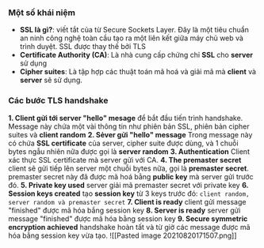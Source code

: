 ### Một số khái niệm
- **SSL là gì?**: viết tắt của từ Secure Sockets Layer. Đây là một tiêu chuẩn an ninh công nghệ toàn cầu tạo ra một liên kết giữa máy chủ web và trình duyệt. SSL được thay thế bởi TLS
- **Certificate Authority (CA)**: Là nhà cung cấp chứng chỉ **SSL** cho **server** sử dụng
- **Cipher suites**: Là tập hợp các thuật toán mã hoá và giải mã mà **client** và **server** sẽ sử dụng.
### Các bước TLS handshake
**1. Client gửi tới server "hello" mesage** để bắt đầu tiến trình handshake. Message này chứa một vài thông tin như phiên bản SSL, phiên bản cipher suites và **client random**
**2. Sẻver gửi "hello" message** Trong message này có chứa **SSL certificate** của server, cipher suite được dùng, và 1 chuỗi bytes ngẫu nhiên nữa được gọi là **server random**
**3. Authentication** Client xác thực SSL certificate mà server gửi với CA. 
**4. The premaster secret** client sẽ gửi tiếp lên server một chuỗi bytes nữa, gọi là **premaster secret**. premaster secret này đã được mã hoá bằng **public key** mà server gửi trước đó.
**5. Private key used** server giải mã premaster secret với private key
**6. Session keys created** tạo **session key** từ 3 keys trước đó: `client random, server random và premaster secret`
**7. Client is ready** client gửi message "finished" được mã hóa bắng session key
**8. Server is ready** server gửi message "finished" được mã hóa bằng session key
**9. Secure symmetric encryption achieved** handshake hoàn tất và từ giờ các message được mã hóa bằng session key vừa tạo.
![[Pasted image 20210820171507.png]]